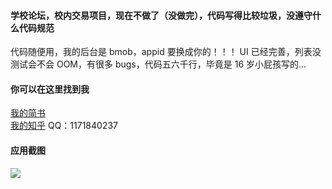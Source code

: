 #### 学校论坛，校内交易项目，现在不做了（没做完），代码写得比较垃圾，没遵守什么代码规范
代码随便用，我的后台是 bmob，appid 要换成你的！！！
UI 已经完善，列表没测试会不会 OOM，有很多 bugs，代码五六千行，毕竟是 16 岁小屁孩写的...

#### 你可以在这里找到我
[我的简书](http://www.jianshu.com/u/ef973623dd2b) \
[我的知乎](https://www.zhihu.com/people/mcmenjoy/activities)
QQ：1171840237

#### 应用截图
![](https://github.com/turaiiao/school-class-translation/raw/master/img/1(1).png)
